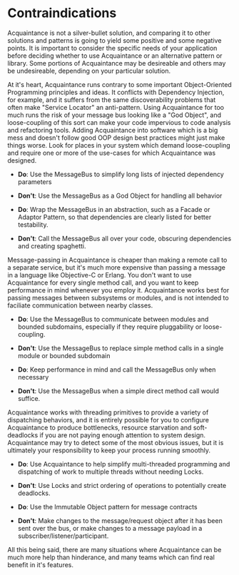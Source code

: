 # Contraindications

Acquaintance is not a silver-bullet solution, and comparing it to other solutions and patterns is going to yield some positive and some negative points. It is important to consider the specific needs of your application before deciding whether to use Acquaintance or an alternative pattern or library. Some portions of Acquaintance may be desireable and others may be undesireable, depending on your particular solution.

At it's heart, Acquaintance runs contrary to some important Object-Oriented Programming principles and ideas. It conflicts with Dependency Injection, for example, and it suffers from the same discoverability problems that often make "Service Locator" an anti-pattern. Using Acquaintance for too much runs the risk of your message bus looking like a "God Object", and loose-coupling of this sort can make your code impervious to code analysis and refactoring tools. Adding Acquaintance into software which is a big mess and doesn't follow good OOP design best practices might just make things worse. Look for places in your system which demand loose-coupling and require one or more of the use-cases for which Acquaintance was designed.

* **Do**: Use the MessageBus to simplify long lists of injected dependency parameters
* **Don't**: Use the MessageBus as a God Object for handling all behavior

* **Do**: Wrap the MessageBus in an abstraction, such as a Facade or Adaptor Pattern, so that dependencies are clearly listed for better testability.
* **Don't**: Call the MessageBus all over your code, obscuring dependencies and creating spaghetti.

Message-passing in Acquaintance is cheaper than making a remote call to a separate service, but it's much more expensive than passing a message in a language like Objective-C or Erlang. You don't want to use Acquaintance for every single method call, and you want to keep performance in mind whenever you employ it. Acquaintance works best for passing messages between subsystems or modules, and is not intended to faciliate communication between nearby classes.

* **Do**: Use the MessageBus to communicate between modules and bounded subdomains, especially if they require pluggability or loose-coupling.
* **Don't**: Use the MessageBus to replace simple method calls in a single module or bounded subdomain

* **Do**: Keep performance in mind and call the MessageBus only when necessary
* **Don't**: Use the MessageBus when a simple direct method call would suffice.

Acquaintance works with threading primitives to provide a variety of dispatching behaviors, and it is entirely possible for you to configure Acquaintance to produce bottlenecks, resource starvation and soft-deadlocks if you are not paying enough attention to system design. Acquaintance may try to detect some of the most obvious issues, but it is ultimately your responsibility to keep your process running smoothly.

* **Do**: Use Acquaintance to help simplify multi-threaded programming and dispatching of work to multiple threads without needing Locks.
* **Don't**: Use Locks and strict ordering of operations to potentially create deadlocks.

* **Do**: Use the Immutable Object pattern for message contracts
* **Don't**: Make changes to the message/request object after it has been sent over the bus, or make changes to a message payload in a subscriber/listener/participant.

All this being said, there are many situations where Acquaintance can be much more help than hinderance, and many teams which can find real benefit in it's features.
